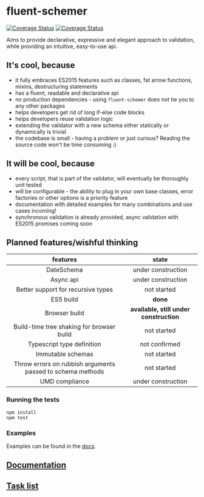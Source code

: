 # fluent-schemer

<a href='https://travis-ci.org/KonstantinSimeonov/fluent-schemer'><img src='https://travis-ci.org/KonstantinSimeonov/fluent-schemer.svg?branch=master' alt='Coverage Status' /></a> <a href='https://coveralls.io/github/KonstantinSimeonov/fluent-schemer'><img src='https://coveralls.io/repos/github/KonstantinSimeonov/fluent-schemer/badge.svg' alt='Coverage Status' /></a>


Aims to provide declarative, expressive and elegant approach to validation, while providing an intuitive, easy-to-use api.

## It's cool, because
- it fully embraces ES2015 features such as classes, fat arrow functions, mixins, destructuring statements
- has a fluent, readable and declarative api
- no production dependencies - using `fluent-schemer` does not tie you to any other packages
- helps developers get rid of long if-else code blocks
- helps developers reuse validation logic
- extending the validator with a new schema either statically or dynamically is trivial
- the codebase is small - having a problem or just curious? Reading the source code won't be time consuming :)

## It will be cool, because
- every script, that is part of the validator, will eventually be thoroughly unit tested
- will be configurable - the ability to plug in your own base classes, error factories or other options is a priority feature
- documentation with detailed examples for many combinations and use cases incoming!
- synchronous validation is already provided, async validation with ES2015 promises coming soon

## Planned features/wishful thinking

| features                                                   | state                                    |
|:----------------------------------------------------------:|:----------------------------------------:|
| DateSchema                                                 | under construction                       |
| Async api                                                  | under construction                       |
| Better support for recursive types                         | not started                              |
| ES5 build                                                  | **done**                                 |
| Browser build                                              | **available, still under construction**  |
| Build-time tree shaking for browser build                  | not started                              |
| Typescript type definition                                 | not confirmed                            |
| Immutable schemas                                          | not started                              |
| Throw errors on rubbish arguments passed to schema methods | not started                              |
| UMD compliance                                             | under construction                       |

### Running the tests

```
npm install
npm test
```

### Examples

Examples can be found in the [docs](./docs).

## [Documentation](./docs)
## [Task list](./TODOS.md)